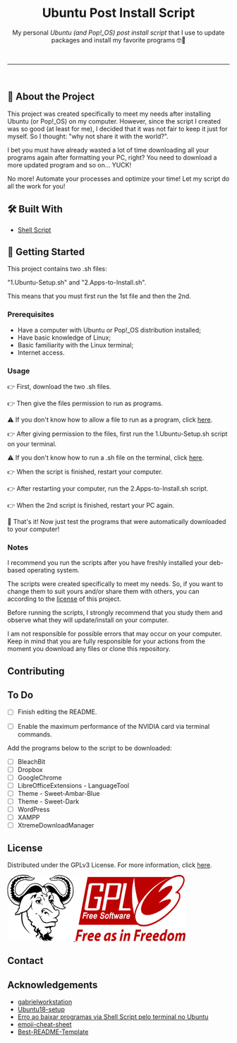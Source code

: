 <!-- Heading -->
<h1 align="center">Ubuntu Post Install Script</h1>
    <p align="center">My personal <em>Ubuntu (and Pop!_OS) post install script</em> that I use to update packages and install my favorite programs &#x1F913&#x1F596</p>
<br>

---

<br>

<!-- About The Project -->
<h2><strong>&#x1F9D0 About the Project</strong></h2>
    <p>This project was created specifically to meet my needs after installing Ubuntu (or Pop!_OS) on my computer. However, since the script I created was so good (at least for me), I decided that it was not fair to keep it just for myself. So I thought: "why not share it with the world?".</p>
    <p>I bet you must have already wasted a lot of time downloading all your programs again after formatting your PC, right? You need to download a more updated program and so on... YUCK!</p>
    <p>No more! Automate your processes and optimize your time! Let my script do all the work for you!</p>

<!-- Built With -->
<h2><strong>&#x1F6E0 Built With</strong></h2>
    <ul>
        <li><a href="https://en.wikipedia.org/wiki/Shell_script">Shell Script</a></li>
    </ul>

<!-- Getting Started -->
<h2><strong>&#x1F3C1 Getting Started</strong></h2>
    <p>This project contains two .sh files:</p>
    <p>"1.Ubuntu-Setup.sh" and "2.Apps-to-Install.sh".</p>
    <p>This means that you must first run the 1st file and then the 2nd.</p>

<!-- Prerequisites -->
<h3>Prerequisites</h3>
    <ul>
        <li>Have a computer with Ubuntu or Pop!_OS distribution installed;</li>
        <li>Have basic knowledge of Linux;</li>
        <li>Basic familiarity with the Linux terminal;</li>
        <li>Internet access.</li>
    </ul>

<!-- Usage Examples -->
### Usage
&#128073; First, download the two .sh files.

&#128073; Then give the files permission to run as programs.

&#9888; If you don't know how to allow a file to run as a program, click [here](https://askubuntu.com/questions/484718/how-to-make-a-file-executable#:~:text=There%20are%20two%20ways%20of,Allow%20executing%20file%20as%20program.&text=Note%20that%20chmod%20does%20also%20have%20some%20more%20advanced%20options.).

&#128073; After giving permission to the files, first run the 1.Ubuntu-Setup.sh script on your terminal.

&#9888; If you don't know how to run a .sh file on the terminal, click [here](https://askubuntu.com/questions/38661/how-do-i-run-sh-scripts).

&#128073; When the script is finished, restart your computer.

&#128073; After restarting your computer, run the 2.Apps-to-Install.sh script.

&#128073; When the 2nd script is finished, restart your PC again.

&#127881; That's it! Now just test the programs that were automatically downloaded to your computer!

### Notes
I recommend you run the scripts after you have freshly installed your deb-based operating system.

The scripts were created specifically to meet my needs. So, if you want to change them to suit yours and/or share them with others, you can according to the [license](https://github.com/vyujitanaka/Ubuntu-Post-Install-Script#license) of this project.

Before running the scripts, I strongly recommend that you study them and observe what they will update/install on your computer.

I am not responsible for possible errors that may occur on your computer. Keep in mind that you are fully responsible for your actions from the moment you download any files or clone this repository.

<!-- Contributing -->
## Contributing

<!-- To Do -->
## To Do
- [ ] Finish editing the README.

- [ ] Enable the maximum performance of the NVIDIA card via terminal commands.

Add the programs below to the script to be downloaded:
- [ ] BleachBit
- [ ] Dropbox
- [ ] GoogleChrome
- [ ] LibreOfficeExtensions - LanguageTool
- [ ] Theme - Sweet-Ambar-Blue
- [ ] Theme - Sweet-Dark
- [ ] WordPress
- [ ] XAMPP
- [ ] XtremeDownloadManager

<!-- License -->
## License
Distributed under the GPLv3 License. For more information, click [here](https://github.com/vyujitanaka/Ubuntu-Post-Install-Script/blob/master/LICENSE).
<!-- License Logos -->
<p align = "left">
    <tr>
        <td>
            <a href="https://www.gnu.org/">
            <img src="images/GNU-Logo.png" alt="GNU Logo" width="150" height="150">
            </a>
        </td>
    </tr>
    <tr>
        <td>
            <a href="https://www.gnu.org/licenses/gpl-3.0.html">
            <img src="images/GPLv3-Logo.png" alt="GNU Logo" width="250" height="150">
            </a>
        </td>
    </tr>
</p>

<!-- Contact -->
## Contact

<!-- Acknowledgements-->
## Acknowledgements
* [gabrielworkstation](https://github.com/Diolinux/gabrielworkstation)
* [Ubuntu18-setup](https://github.com/ChrisTitusTech/Ubuntu18-setup)
* [Erro ao baixar programas via Shell Script pelo terminal no Ubuntu](https://plus.diolinux.com.br/t/erro-ao-baixar-programas-via-shell-script-pelo-terminal-no-ubuntu/27328)
* [emoji-cheat-sheet](https://github.com/ikatyang/emoji-cheat-sheet)
* [Best-README-Template](https://github.com/othneildrew/Best-README-Template)